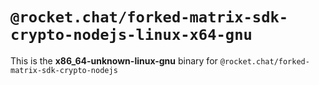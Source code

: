 # `@rocket.chat/forked-matrix-sdk-crypto-nodejs-linux-x64-gnu`

This is the **x86_64-unknown-linux-gnu** binary for `@rocket.chat/forked-matrix-sdk-crypto-nodejs`
